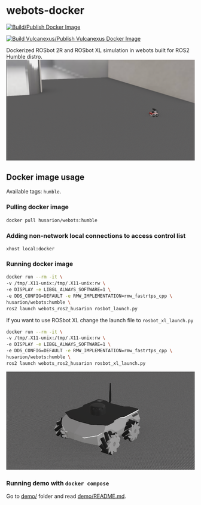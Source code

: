 # webots-docker

[![Build/Publish Docker Image](https://github.com/husarion/webots-docker/actions/workflows/ros-docker-image.yaml/badge.svg)](https://github.com/husarion/webots-docker/actions/workflows/ros-docker-image.yaml)

[![Build Vulcanexus/Publish Vulcanexus Docker Image](https://github.com/husarion/webots-docker/actions/workflows/vulcanexus-docker-image.yaml/badge.svg)](https://github.com/husarion/webots-docker/actions/workflows/vulcanexus-docker-image.yaml)

Dockerized ROSbot 2R and ROSbot XL simulation in webots built for ROS2 Humble distro.
![ROSbot in webots simulator](.docs/rosbot.png)

## Docker image usage

Available tags: `humble`.

### Pulling docker image

```bash
docker pull husarion/webots:humble
```

### Adding non-network local connections to access control list

```
xhost local:docker
```

### Running docker image

```bash
docker run --rm -it \
-v /tmp/.X11-unix:/tmp/.X11-unix:rw \
-e DISPLAY -e LIBGL_ALWAYS_SOFTWARE=1 \
-e DDS_CONFIG=DEFAULT -e RMW_IMPLEMENTATION=rmw_fastrtps_cpp \
husarion/webots:humble \
ros2 launch webots_ros2_husarion rosbot_launch.py
```

If you want to use ROSbot XL change the launch file to `rosbot_xl_launch.py`

```bash
docker run --rm -it \
-v /tmp/.X11-unix:/tmp/.X11-unix:rw \
-e DISPLAY -e LIBGL_ALWAYS_SOFTWARE=1 \
-e DDS_CONFIG=DEFAULT -e RMW_IMPLEMENTATION=rmw_fastrtps_cpp \
husarion/webots:humble \
ros2 launch webots_ros2_husarion rosbot_xl_launch.py
```

![ROSbot XL in webots simulator](.docs/rosbot_xl.png)

### Running demo with `docker compose`

Go to [demo/](demo/) folder and read [demo/README.md](demo/README.md).
